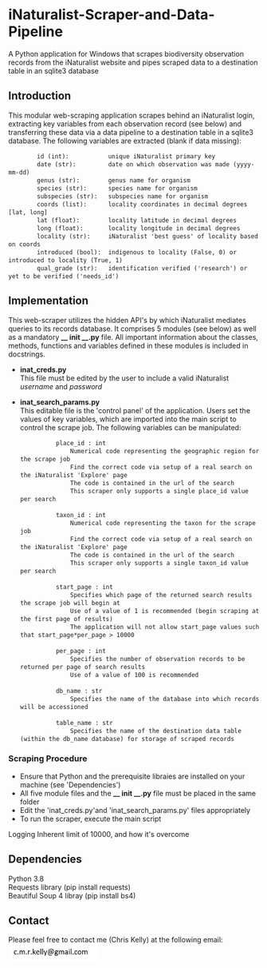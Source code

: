 # iNaturalist-Scraper-and-Data-Pipeline
A Python application for Windows that scrapes biodiversity observation records from the iNaturalist website and pipes scraped data to a destination table in an sqlite3 database

## Introduction
This modular web-scraping application scrapes behind an iNaturalist login, extracting key variables from each observation record (see below) and transferring these data via a data pipeline to a destination table in a sqlite3 database. The following variables are extracted (blank if data missing):

            id (int):           unique iNaturalist primary key
            date (str):         date on which observation was made (yyyy-mm-dd)
            genus (str):        genus name for organism
            species (str):      species name for organism
            subspecies (str):   subspecies name for organism
            coords (list):      locality coordinates in decimal degrees [lat, long]
            lat (float):        locality latitude in decimal degrees
            long (float):       locality longitude in decimal degrees
            locality (str):     iNaturalist 'best guess' of locality based on coords
            introduced (bool):  indigenous to locality (False, 0) or introduced to locality (True, 1)
            qual_grade (str):   identification verified ('research') or yet to be verified ('needs_id')  

## Implementation

This web-scraper utilizes the hidden API's by which iNaturalist mediates queries to its records database. It comprises 5 modules (see below) as well as a mandatory **__ init __.py** file. All important information about the classes, methods, functions and variables defined in these modules is included in docstrings.


- **inat_creds.py**<br/>
This file must be edited by the user to include a valid iNaturalist *username* and *password*<br/>
- **inat_search_params.py**<br/>
This editable file is the 'control panel' of the application. Users set the values of key variables, which are imported into the main script to control the scrape job. The following variables can be manipulated:

                place_id : int
                    Numerical code representing the geographic region for the scrape job
                    Find the correct code via setup of a real search on the iNaturalist 'Explore' page
                    The code is contained in the url of the search
                    This scraper only supports a single place_id value per search

                taxon_id : int
                    Numerical code representing the taxon for the scrape job
                    Find the correct code via setup of a real search on the iNaturalist 'Explore' page
                    The code is contained in the url of the search
                    This scraper only supports a single taxon_id value per search

                start_page : int
                    Specifies which page of the returned search results the scrape job will begin at
                    Use of a value of 1 is recommended (begin scraping at the first page of results)
                    The application will not allow start_page values such that start_page*per_page > 10000

                per_page : int
                    Specifies the number of observation records to be returned per page of search results
                    Use of a value of 100 is recommended

                db_name : str
                    Specifies the name of the database into which records will be accessioned

                table_name : str 
                    Specifies the name of the destination data table (within the db_name database) for storage of scraped records









### Scraping Procedure
- Ensure that Python and the prerequisite libraies are installed on your machine (see 'Dependencies')
- All five module files and the **__ init __.py** file must be placed in the same folder
- Edit the 'inat_creds.py'and 'inat_search_params.py' files appropriately
- To run the scraper, execute the main script




Logging
Inherent limit of 10000, and how it's overcome
 


## Dependencies
Python 3.8<br/>
Requests library (pip install requests)<br/>
Beautiful Soup 4 libray (pip install bs4)

## Contact
Please feel free to contact me (Chris Kelly) at the following email:<br/>
<img src="https://github.com/Afrisnake/AFRISNAKE.github.io/blob/master/images/cmrkelly_gmail_address.jpg" alt="email" width="180" height="36" />


